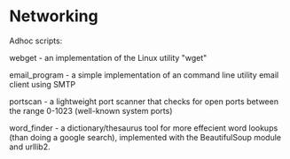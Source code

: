 # Networking
Adhoc scripts:

webget - an implementation of the Linux utility "wget"

email_program - a simple implementation of an command line utility email client using SMTP

portscan - a lightweight port scanner that checks for open ports between the range 0-1023 (well-known system ports)

word_finder - a dictionary/thesaurus tool for more effecient word lookups (than doing a google search), implemented with the BeautifulSoup module and urllib2.


